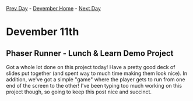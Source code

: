 [Prev Day](../10/README.md) - [Devember Home](../README.md) - [Next Day](../12/README.md)

# Devember 11th

## Phaser Runner - Lunch & Learn Demo Project

Got a whole lot done on this project today! Have a pretty good deck of slides put together (and spent way to much time making them look nice). In addition, we've got a simple "game" where the player gets to run from one end of the screen to the other! I've been typing too much working on this project though, so going to keep this post nice and succinct. 